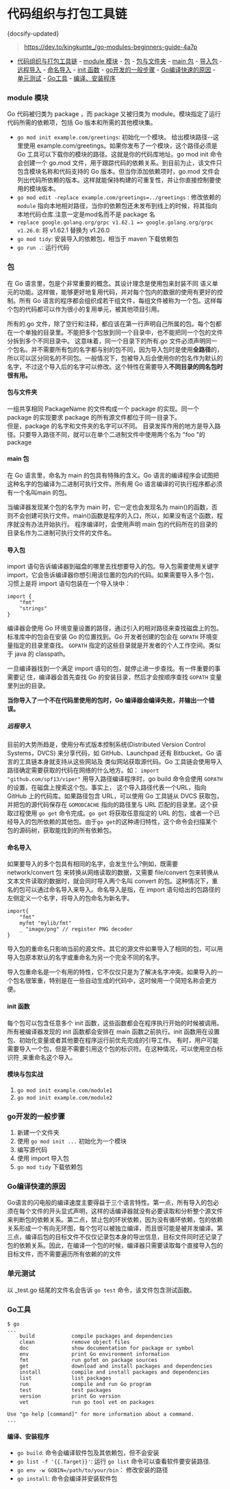 # 代码组织与打包工具链
{docsify-updated}

> https://dev.to/kingkunte_/go-modules-beginners-guide-4a7p

- [代码组织与打包工具链](#代码组织与打包工具链)
		- [module 模块](#module-模块)
		- [包](#包)
			- [包与文件夹](#包与文件夹)
			- [main 包](#main-包)
			- [导入包](#导入包)
				- [远程导入](#远程导入)
			- [命名导入](#命名导入)
			- [init 函数](#init-函数)
		- [go开发的一般步骤](#go开发的一般步骤)
		- [Go编译快速的原因](#go编译快速的原因)
		- [单元测试](#单元测试)
		- [Go工具](#go工具)
			- [编译、安装程序](#编译安装程序)


###  module 模块
Go 代码被归类为 package ，而 package 又被归类为 module。模块指定了运行代码所需的依赖项，包括 Go 版本和所需的其他模块集。

+ `go mod init example.com/greetings`: 初始化一个模块。
  给出模块路径--这里使用 example.com/greetings。如果你发布了一个模块，这个路径必须是 Go 工具可以下载你的模块的路径。这就是你的代码库地址。go mod init 命令会创建一个 go.mod 文件，用于跟踪代码的依赖关系。到目前为止，该文件只包含模块名称和代码支持的 Go 版本。但当你添加依赖项时，go.mod 文件会列出代码所依赖的版本。这样就能保持构建的可重复性，并让你直接控制要使用的模块版本。
+ `go mod edit -replace example.com/greetings=../greetings` : 修改依赖的 `module` 指向本地相对路径，当你的依赖包还未发布到线上的时候，将其指向本地代码仓库.注意一定是mod名而不是 package 名
+ `replace google.golang.org/grpc v1.62.1 => google.golang.org/grpc v1.26.0`: 将 v1.62.1 替换为 v1.26.0
+ `go mod tidy`: 安装导入的依赖包，相当于 maven 下载依赖包
+ `go run .`: 运行代码

### 包
在 Go 语言里，包是个非常重要的概念。其设计理念是使用包来封装不同 语义单元的功能。这样做，能够更好地复用代码，并对每个包内的数据的使用有更好的控制。所有 Go 语言的程序都会组织成若干组文件，每组文件被称为一个包。这样每个包的代码都可以作为很小的复用单元，被其他项目引用。

所有的.go 文件，除了空行和注释，都应该在第一行声明自己所属的包。每个包都在一个单独的目录里。不能把多个包放到同一个目录中，也不能把同一个包的文件分拆到多个不同目录中。 这意味着，同一个目录下的所有.go 文件必须声明同一个包名。并不需要所有包的名字都与别的包不同，因为导入包时是使用**全路径**的，所以可以区分同名的不同包。一般情况下，包被导入后会使用你的包名作为默认的名字，不过这个导入后的名字可以修改。这个特性在需要导入**不同目录的同名包时很有用。**

#### 包与文件夹
一组共享相同 PackageName 的文件构成一个 package 的实现。同一个 package 的实现要求 package 的所有源文件都位于同一目录下。  
但是，package 的名字和文件夹的名字可以不同。
目录发挥作用的地方是导入路径。只要导入路径不同，就可以在单个二进制文件中使用两个名为 "foo "的 package

#### main 包
在 Go 语言里，命名为 main 的包具有特殊的含义。Go 语言的编译程序会试图把这种名字的包编译为二进制可执行文件。所有用 Go 语言编译的可执行程序都必须有一个名叫main 的包。

当编译器发现某个包的名字为 main 时，它一定也会发现名为 main()的函数，否则不会创建可执行文件。main()函数是程序的入口，所以，如果没有这个函数，程序就没有办法开始执行。 程序编译时，会使用声明 main 包的代码所在的目录的目录名作为二进制可执行文件的文件名。

#### 导入包
import 语句告诉编译器到磁盘的哪里去找想要导入的包。导入包需要使用关键字 import，它会告诉编译器你想引用该位置的包内的代码。如果需要导入多个包，习惯上是将 import 语句包装在一个导入块中：
```
import {
	"fmt"
	"strings"
}
```
编译器会使用 Go 环境变量设置的路径，通过引入的相对路径来查找磁盘上的包。标准库中的包会在安装 Go 的位置找到。Go 开发者创建的包会在 `GOPATH` 环境变量指定的目录里查找。 `GOPATH` 指定的这些目录就是开发者的个人工作空间。类似于 java 的 classpath。

一旦编译器找到一个满足 import 语句的包，就停止进一步查找。有一件重要的事需要记 住，编译器会首先查找 Go 的安装目录，然后才会按顺序查找 `GOPATH` 变量里列出的目录。

**当你导入了一个不在代码里使用的包时，Go 编译器会编译失败，并输出一个错误。**

##### 远程导入
目前的大势所趋是，使用分布式版本控制系统(Distributed Version Control Systems，DVCS) 来分享代码，如 GitHub、Launchpad 还有 Bitbucket。Go 语言的工具链本身就支持从这些网站及 类似网站获取源代码。Go 工具链会使用导入路径确定需要获取的代码在网络的什么地方。如：
```import "github.com/spf13/viper"```
用导入路径编译程序时，go build 命令会使用 `GOPATH` 的设置，在磁盘上搜索这个包。事实上， 这个导入路径代表一个URL，指向 GitHub 上的代码库。如果路径包含 URL，可以使用 Go 工具链从 DVCS 获取包，并把包的源代码保存在 `GOMODCACHE` 指向的路径里与 URL 匹配的目录里。这个获取过程使用 `go get` 命令完成。`go get` 将获取任意指定的 URL 的包，或者一个已经导入的包所依赖的其他包。由于`go get`的这种递归特性，这个命令会扫描某个包的源码树，获取能找到的所有依赖包。

#### 命名导入
如果要导入的多个包具有相同的名字，会发生什么?例如，既需要 network/convert 包 来转换从网络读取的数据，又需要 file/convert 包来转换从文本文件读取的数据时，就会同时导入两个名叫 convert 的包。这种情况下，重名的包可以通过命名导入来导入。命名导入是指，在 import 语句给出的包路径的左侧定义一个名字，将导入的包命名为新名字。
```
import{
	"fmt"
	myfmt "mylib/fmt"
	_ "image/png" // register PNG decoder
}
```
导入包的重命名只影响当前的源文件。其它的源文件如果导入了相同的包，可以用导入包原本默认的名字或重命名为另一个完全不同的名字。

导入包重命名是一个有用的特性，它不仅仅只是为了解决名字冲突。如果导入的一个包名很笨重，特别是在一些自动生成的代码中，这时候用一个简短名称会更方便。

#### init 函数
每个包可以包含任意多个 init 函数，这些函数都会在程序执行开始的时候被调用。所有被编译器发现的 init 函数都会安排在 main 函数之前执行。init 函数用在设置包、初始化变量或者其他要在程序运行前优先完成的引导工作。
有时，用户可能需要导入一个包，但是不需要引用这个包的标识符。在这种情况，可以使用空白标识符`_`来重命名这个导入。

#### 模块与包实战
1. `go mod init example.com/module1`
2. `go mod init example.com/module2`



### go开发的一般步骤
1. 新建一个文件夹
2. 使用 `go mod init ...` 初始化为一个模块
3. 编写源代码
4. 使用 import 导入包
5. `go mod tidy` 下载依赖包

### Go编译快速的原因
Go语言的闪电般的编译速度主要得益于三个语言特性。第一点，所有导入的包必须在每个文件的开头显式声明，这样的话编译器就没有必要读取和分析整个源文件来判断包的依赖关系。第二点，禁止包的环状依赖，因为没有循环依赖，包的依赖关系形成一个有向无环图，每个包可以被独立编译，而且很可能是被并发编译。第三点，编译后包的目标文件不仅仅记录包本身的导出信息，目标文件同时还记录了包的依赖关系。因此，在编译一个包的时候，编译器只需要读取每个直接导入包的目标文件，而不需要遍历所有依赖的的文件

### 单元测试	
以 _test.go 结尾的文件名会告诉 `go test` 命令，该文件包含测试函数。

### Go工具
```
$ go
...
    build            compile packages and dependencies
    clean            remove object files
    doc              show documentation for package or symbol
    env              print Go environment information
    fmt              run gofmt on package sources
    get              download and install packages and dependencies
    install          compile and install packages and dependencies
    list             list packages
    run              compile and run Go program
    test             test packages
    version          print Go version
    vet              run go tool vet on packages

Use "go help [command]" for more information about a command.
...
```

#### 编译、安装程序
+ `go build`: 命令会编译软件包及其依赖包，但不会安装
+ `go list -f '{{.Target}}'`: 运行 `go list` 命令可以查看软件要安装路径.
+ `go env -w GOBIN=/path/to/your/bin`： 修改安装的路径
+ `go install`: 命令会编译并安装软件包
